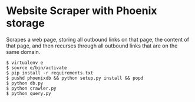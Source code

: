 # Website Scraper with Phoenix storage

Scrapes a web page, storing all outbound links on that page, the content of that page, and then recurses through all
outbound links that are on the same domain.

```
$ virtualenv e
$ source e/bin/activate
$ pip install -r requirements.txt
$ pushd phoenixdb && python setup.py install && popd
$ python db.py
$ python crawler.py
$ python query.py
```
